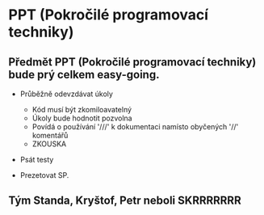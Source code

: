 # PPT (Pokročilé programovací techniky)

## Předmět PPT (Pokročilé programovací techniky) bude prý celkem easy-going.

- Průběžně odevzdávat úkoly
    - Kód musí být zkomiloavatelný
    - Úkoly bude hodnotit pozvolna
    - Povídá o používání '///' k dokumentaci namísto obyčených '//' komentářů
    - ZKOUSKA

- Psát testy
- Prezetovat SP.

## Tým Standa, Kryštof, Petr neboli SKRRRRRRR